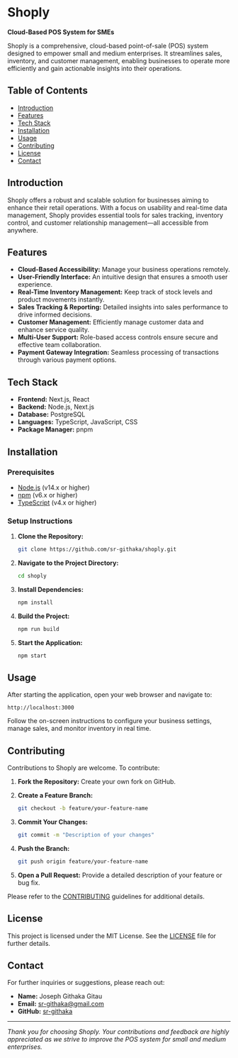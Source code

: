 # Shoply

**Cloud-Based POS System for SMEs**

Shoply is a comprehensive, cloud-based point-of-sale (POS) system designed to empower small and medium enterprises. It streamlines sales, inventory, and customer management, enabling businesses to operate more efficiently and gain actionable insights into their operations.

## Table of Contents

-   [Introduction](#introduction)
-   [Features](#features)
-   [Tech Stack](#tech-stack)
-   [Installation](#installation)
-   [Usage](#usage)
-   [Contributing](#contributing)
-   [License](#license)
-   [Contact](#contact)

## Introduction

Shoply offers a robust and scalable solution for businesses aiming to enhance their retail operations. With a focus on usability and real-time data management, Shoply provides essential tools for sales tracking, inventory control, and customer relationship management—all accessible from anywhere.

## Features

-   **Cloud-Based Accessibility:** Manage your business operations remotely.
-   **User-Friendly Interface:** An intuitive design that ensures a smooth user experience.
-   **Real-Time Inventory Management:** Keep track of stock levels and product movements instantly.
-   **Sales Tracking & Reporting:** Detailed insights into sales performance to drive informed decisions.
-   **Customer Management:** Efficiently manage customer data and enhance service quality.
-   **Multi-User Support:** Role-based access controls ensure secure and effective team collaboration.
-   **Payment Gateway Integration:** Seamless processing of transactions through various payment options.

## Tech Stack

-   **Frontend:** Next.js, React
-   **Backend:** Node.js, Next.js
-   **Database:** PostgreSQL
-   **Languages:** TypeScript, JavaScript, CSS
-   **Package Manager:** pnpm

## Installation

### Prerequisites

-   [Node.js](https://nodejs.org/) (v14.x or higher)
-   [npm](https://www.npmjs.com/) (v6.x or higher)
-   [TypeScript](https://www.typescriptlang.org/) (v4.x or higher)

### Setup Instructions

1. **Clone the Repository:**

    ```bash
    git clone https://github.com/sr-githaka/shoply.git
    ```

2. **Navigate to the Project Directory:**

    ```bash
    cd shoply
    ```

3. **Install Dependencies:**

    ```bash
    npm install
    ```

4. **Build the Project:**

    ```bash
    npm run build
    ```

5. **Start the Application:**

    ```bash
    npm start
    ```

## Usage

After starting the application, open your web browser and navigate to:

```
http://localhost:3000
```

Follow the on-screen instructions to configure your business settings, manage sales, and monitor inventory in real time.

## Contributing

Contributions to Shoply are welcome. To contribute:

1. **Fork the Repository:** Create your own fork on GitHub.
2. **Create a Feature Branch:**

    ```bash
    git checkout -b feature/your-feature-name
    ```

3. **Commit Your Changes:**

    ```bash
    git commit -m "Description of your changes"
    ```

4. **Push the Branch:**

    ```bash
    git push origin feature/your-feature-name
    ```

5. **Open a Pull Request:** Provide a detailed description of your feature or bug fix.

Please refer to the [CONTRIBUTING](CONTRIBUTING.md) guidelines for additional details.

## License

This project is licensed under the MIT License. See the [LICENSE](LICENSE) file for further details.

## Contact

For further inquiries or suggestions, please reach out:

-   **Name:** Joseph Githaka Gitau
-   **Email:** [sr-githaka@gmail.com](mailto:sr-githaka@gmail.com)
-   **GitHub:** [sr-githaka](https://github.com/sr-githaka)

---

_Thank you for choosing Shoply. Your contributions and feedback are highly appreciated as we strive to improve the POS system for small and medium enterprises._

